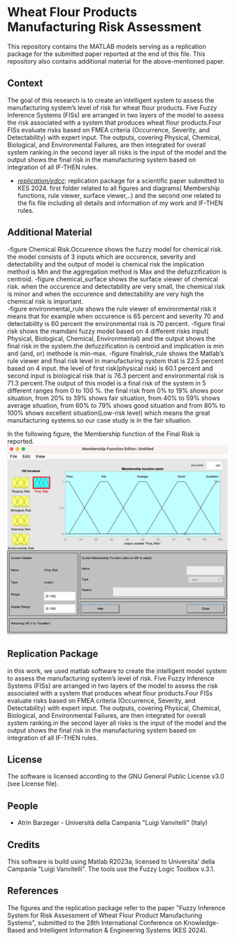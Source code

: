 # Wheat Flour Products Manufacturing Risk Assessment

This repository contains the MATLAB models serving as a replication package for the submitted paper reported at the end of this file. This repository also contains additional material for the above-mentioned paper.

## Context
<!-- @Atrin: here a breif summary of the scope and the context of the paper (no more than 4 lines) --> 
The goal of this research is to create an intelligent system to assess the manufacturing system’s level of risk for wheat flour products. Five Fuzzy Inference Systems (FISs) are arranged in two layers of the model to assess the risk associated with a system that produces wheat flour products.Four FISs evaluate risks based on FMEA criteria (Occurrence, Severity, and Detectability) with expert input. The
outputs, covering Physical, Chemical, Biological, and Environmental Failures, are then integrated for overall system ranking.in the second layer all risks is the input of the model and the output shows the final risk in the manufacturing system based on integration of all IF-THEN rules.
<!-- @Atrin: describe the content of the folders --> 
* *[replication/edcc](replication/edcc/README.md)*: replication package for a scientific paper submitted to KES 2024.
  first folder related to all figures and diagrams( Membership functions, rule viewer, surface viewer,..)
  and the second one related to the fis file including all details and information of my work and IF-THEN rules.

## Additional Material
<!-- @Atrin: put some description of the figures and the figures as well -->
-figure Chemical Risk.Occurence shows the fuzzy model for chemical risk. the model consists of 3 inputs which are occurence, severity and detectability and the output of model is chemical risk the implication method is Min and the aggregation method is Max and the defuzzification is centroid.
-figure chemical_surface shows the surface viewer of chemical risk. when the occurence and detectability are very small, the chemical risk is minor and when the occurence and detectability are very high the chemical risk is important.  
-figure environmental_rule shows the rule viewer of environmental risk it means that for example when occurence is 65 percent and severity 70 and detectability is 60 percent the environmental risk is 70 percent. 
-figure final risk shows the mamdani fuzzy model based on 4 different risks input( Physical, Biological, Chemical, Environmental) and the output shows the final risk in the system.the defuzzification is centroid and implication is min and (and, or) methode is min-max.
-figure finalrisk_rule shows the Matlab’s rule viewer and final risk level in manufacturing system that is 22.5 percent based on 4 input. the level of first risk(physical risk) is 60.1 percent and second input is biological risk that is 76.3 percent and environmental risk is 71.3 percent.The output of this model is a final risk of the system in 5 different ranges from 0 to 100 %. the final risk from 0% to 19% shows poor situation, from 20% to 39% shows fair situation, from 40% to 59% shows average situation, from 60% to 79% shows good situation and from 80% to 100% shows excellent situation(Low-risk level) which means the great manufacturing systems.so our case study is in the fair situation.


In the following figure, the Membership function of the Final Risk is reported.
![Membership function for the final risk](./images/finalriskmembership.jpg)


## Replication Package
<!-- @Atrin: describe here the instructions on how to replicate the work (how to run the models) --> 
in this work, we used matlab software to create the intelligent model system to assess the manufacturing system’s level of risk. Five Fuzzy Inference Systems (FISs) are arranged in two layers of the model to assess the risk associated with a system that produces wheat flour products.Four FISs evaluate risks based on FMEA criteria (Occurrence, Severity, and Detectability) with expert input. The
outputs, covering Physical, Chemical, Biological, and Environmental Failures, are then integrated for overall system ranking.in the second layer all risks is the input of the model and the output shows the final risk in the manufacturing system based on integration of all IF-THEN rules.


## License
The software is licensed according to the GNU General Public License v3.0 (see License file).

## People
* Atrin Barzegar - Università della Campania "Luigi Vanvitelli" (Italy)

## Credits
This software is build using Matlab R2023a, licensed to Universita' della Campania "Luigi Vanvitelli". The tools use the Fuzzy Logic Toolbox v.3.1.

## References
The figures and the replication package refer to the paper "Fuzzy Inference System for Risk Assessment of Wheat Flour Product Manufacturing Systems", submitted to the 28th International Conference on Knowledge-Based and Intelligent Information & Engineering Systems (KES 2024).

